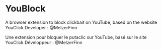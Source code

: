 # YouBlock
A browser extension to block clickbait on YouTube, based on the website YouClick
Developer : @MelzerFinn

Une extension pour bloquer le putaclic sur YouTube, basé sur le site YouClick
Développeur : @MelzerFinn
